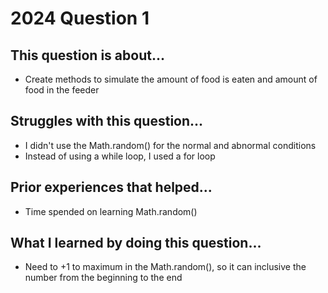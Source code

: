 # 2024 Question 1

## This question is about...
- Create methods to simulate the amount of food is eaten and amount of food in the feeder


## Struggles with this question...
- I didn't use the Math.random() for the normal and abnormal conditions
- Instead of using a while loop, I used a for loop


## Prior experiences that helped...
- Time spended on learning Math.random()

## What I learned by doing this question...
- Need to +1 to maximum in the Math.random(), so it can inclusive the number from the beginning to the end
